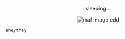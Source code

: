 <!DOCTYPE html>
<html lang="en">
<head>
    <p align="center">sleeping...</p>
    <p align="center">
      <img src="https://cdn.discordapp.com/attachments/1358175702670905697/1403210206195748884/Untitled171_20250808045600.png?ex=6896b8d7&is=68956757&hm=ac457e9b1af219740933e241dc959728f16dbf90bcec7e54d267dea81403c0a3&" alt="maf image">
    edd

        
    she/they 

